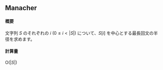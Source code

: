 ## Manacher

#### 概要

文字列 $S$ のそれぞれの $i \: (0 \leq i < \lvert S\lvert)$ について、$S[i]$ を中心とする最長回文の半径を求めます。

#### 計算量

$\mathrm{O}(\lvert S\lvert)$